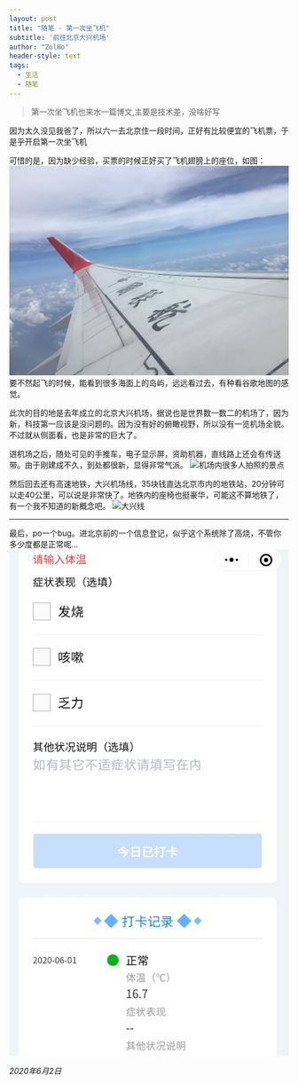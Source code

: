 ```yaml
---
layout: post
title: "随笔 - 第一次坐飞机"
subtitle: '前往北京大兴机场'
author: "ZolHo"
header-style: text
tags:
  - 生活
  - 随笔
---
```

> 第一次坐飞机也来水一篇博文,主要是技术差，没啥好写

因为太久没见我爸了，所以六一去北京住一段时间，正好有比较便宜的飞机票，于是乎开启第一次坐飞机

可惜的是，因为缺少经验，买票的时候正好买了飞机翅膀上的座位，如图：
![视野都被翅膀挡住了](/img/in-post/life/feiji.png)
要不然起飞的时候，能看到很多海面上的岛屿，远远看过去，有种看谷歌地图的感觉。

此次的目的地是去年成立的北京大兴机场，据说也是世界数一数二的机场了，因为新，科技第一应该是没问题的。因为没有好的俯瞰视野，所以没有一览机场全貌。不过就从侧面看，也是非常的巨大了。

进机场之后，随处可见的手推车，电子显示屏，资助机器，直线路上还会有传送带。由于刚建成不久，到处都很新，显得非常气派。
![机场内很多人拍照的景点](/img/in-post/life/daxingjichang.jpeg)

然后回去还有高速地铁，大兴机场线，35块钱直达北京市内的地铁站，20分钟可以走40公里，可以说是非常快了。地铁内的座椅也挺豪华，可能这不算地铁了，有一个我不知道的新概念吧。
![大兴线](/img/in-post/life/daxingxian.jpeg)

---

最后，po一个bug。进北京前的一个信息登记，似乎这个系统除了高烧，不管你多少度都是正常呢...
![bug](/img/in-post/life/tiwenapp.jpeg)


_2020年6月2日_
